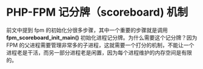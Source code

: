 # PHP-FPM 记分牌（scoreboard\) 机制

前文中提到 fpm 的初始化分很多步骤，其中一个重要的步骤就是调用 **fpm\_scoreboard\_init\_main\(\)** 初始化进程记分牌。为什么需要这个记分牌？因为 FPM 的父进程需要管理非常多的子进程，这就需要一个打分的机制，不能让一个进程老是干活，而另一部分进程老是闲置，因为每个进程维护的内存空间是有限的。

